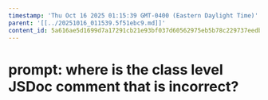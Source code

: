 ```yaml
---
timestamp: 'Thu Oct 16 2025 01:15:39 GMT-0400 (Eastern Daylight Time)'
parent: '[[../20251016_011539.5f51ebc9.md]]'
content_id: 5a616ae5d1699d7a17291cb21e93bf037d60562975eb5b78c229737eedb10233
---
```


# prompt: where is the class level JSDoc comment that is incorrect?
